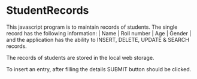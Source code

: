 # StudentRecords
This javascript program is to maintain records of students.  The single record has the following information:   | Name | Roll number | Age | Gender |     and the application has the ability to INSERT, DELETE, UPDATE & SEARCH records. 

The records of students are stored in the local web storage.

To insert an entry, after filling the details SUBMIT button should be clicked.

